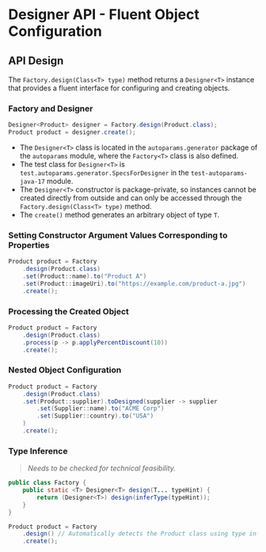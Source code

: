 # Designer API - Fluent Object Configuration

## API Design

The `Factory.design(Class<T> type)` method returns a `Designer<T>` instance that provides a fluent interface for configuring and creating objects.

### Factory and Designer<T>

```java
Designer<Product> designer = Factory.design(Product.class);
Product product = designer.create();
```

- The `Designer<T>` class is located in the `autoparams.generator` package of the `autoparams` module, where the `Factory<T>` class is also defined.
- The test class for `Designer<T>` is `test.autoparams.generator.SpecsForDesigner` in the `test-autoparams-java-17` module.
- The `Designer<T>` constructor is package-private, so instances cannot be created directly from outside and can only be accessed through the `Factory.design(Class<T> type)` method.
- The `create()` method generates an arbitrary object of type `T`.

### Setting Constructor Argument Values Corresponding to Properties

```java
Product product = Factory
    .design(Product.class)
    .set(Product::name).to("Product A")
    .set(Product::imageUri).to("https://example.com/product-a.jpg")
    .create();
```

### Processing the Created Object

```java
Product product = Factory
    .design(Product.class)
    .process(p -> p.applyPercentDiscount(10))
    .create();
```

### <WIP> Nested Object Configuration

```java
Product product = Factory
    .design(Product.class)
    .set(Product::supplier).toDesigned(supplier -> supplier
        .set(Supplier::name).to("ACME Corp")
        .set(Supplier::country).to("USA")
    )
    .create();
```

### <WIP> Type Inference

> *Needs to be checked for technical feasibility.*

```java
public class Factory {
    public static <T> Designer<T> design(T... typeHint) {
        return (Designer<T>) design(inferType(typeHint));
    }
}
```

```java
Product product = Factory
    .design() // Automatically detects the Product class using type inference
    .create();
```
